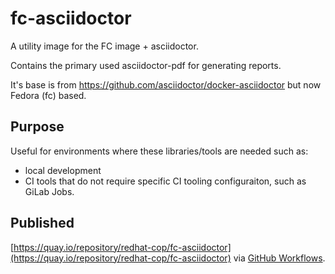# fc-asciidoctor

A utility image for the FC image + asciidoctor.

Contains the primary used asciidoctor-pdf for generating reports.

It's base is from https://github.com/asciidoctor/docker-asciidoctor but now Fedora (fc) based.

## Purpose

Useful for environments where these libraries/tools are needed such as:
* local development
* CI tools that do not require specific CI tooling configuraiton, such as GiLab Jobs.

## Published

[https://quay.io/repository/redhat-cop/fc-asciidoctor](https://quay.io/repository/redhat-cop/fc-asciidoctor) via [GitHub Workflows](../../.github/workflows/fc-asciidoctor-publish.yaml).
